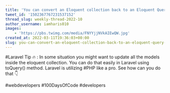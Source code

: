 ```yaml
---
title: 'You can convert an Eloquent collection back to an Eloquent Query builder'
tweet_id: '1502367767231537152'
thread_slug: weekly-thread-2022-10
author_username: iamharis010
images:
    - 'https://pbs.twimg.com/media/FNYYjjNVkAIEwQW.jpg'
created_at: 2022-03-11T19:36:03+00:00
slug: you-can-convert-an-eloquent-collection-back-to-an-eloquent-query-builder
---
```

#Laravel Tip 🔥 : In some situation you might want to update all the models inside the eloquent collection. You can do that easily in Laravel using toQuery() method. Laravel is utilizing #PHP like a pro.
See how can you do that 👇 

#webdevelopers #100DaysOfCode #developers
